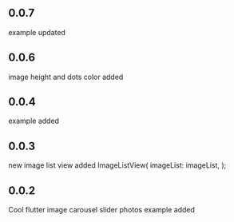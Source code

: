 ## 0.0.7
example updated
## 0.0.6
image height and dots color added

## 0.0.4
example added

## 0.0.3
new image list view added
               ImageListView(
                            imageList: imageList,
                          );   
## 0.0.2

Cool flutter image carousel slider 
photos example added